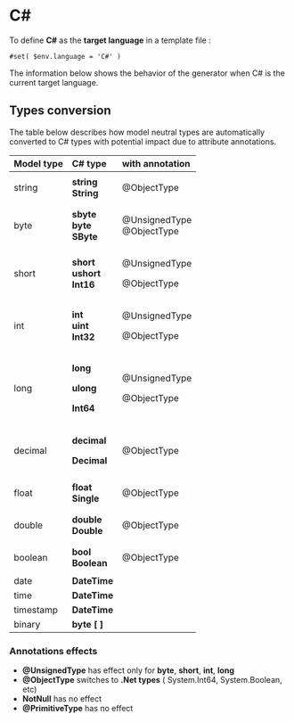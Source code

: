 # C\#

To define **C\#** as the **target language** in a template file :

```text
#set( $env.language = 'C#' )
```

The information below shows the behavior of the generator when C\# is the current target language.  


## Types conversion 

The table below describes how model neutral types are automatically converted to C\# types with potential impact due to attribute annotations.

<table>
  <thead>
    <tr>
      <th style="text-align:left">Model type</th>
      <th style="text-align:left">C# type</th>
      <th style="text-align:left">with annotation</th>
    </tr>
  </thead>
  <tbody>
    <tr>
      <td style="text-align:left">string</td>
      <td style="text-align:left"><b>string <br />String</b>
      </td>
      <td style="text-align:left">
        <p></p>
        <p>@ObjectType</p>
      </td>
    </tr>
    <tr>
      <td style="text-align:left">byte</td>
      <td style="text-align:left"><b>sbyte <br />byte <br />SByte</b>
      </td>
      <td style="text-align:left">
        <p></p>
        <p>@UnsignedType
          <br />@ObjectType</p>
      </td>
    </tr>
    <tr>
      <td style="text-align:left">short</td>
      <td style="text-align:left"><b>short <br />ushort <br />Int16</b>
      </td>
      <td style="text-align:left">
        <p></p>
        <p>@UnsignedType</p>
        <p>@ObjectType</p>
      </td>
    </tr>
    <tr>
      <td style="text-align:left">int</td>
      <td style="text-align:left"><b>int <br />uint <br />Int32</b>
      </td>
      <td style="text-align:left">
        <p></p>
        <p>@UnsignedType</p>
        <p>@ObjectType</p>
      </td>
    </tr>
    <tr>
      <td style="text-align:left">long</td>
      <td style="text-align:left">
        <p><b>long</b>
        </p>
        <p><b>ulong</b>
        </p>
        <p><b>Int64</b>
        </p>
      </td>
      <td style="text-align:left">
        <p></p>
        <p>@UnsignedType</p>
        <p>@ObjectType</p>
      </td>
    </tr>
    <tr>
      <td style="text-align:left">decimal</td>
      <td style="text-align:left">
        <p><b>decimal</b>
        </p>
        <p><b>Decimal</b>
        </p>
      </td>
      <td style="text-align:left">
        <p></p>
        <p>@ObjectType</p>
      </td>
    </tr>
    <tr>
      <td style="text-align:left">float</td>
      <td style="text-align:left"><b>float<br />Single</b>
      </td>
      <td style="text-align:left">
        <p></p>
        <p>@ObjectType</p>
      </td>
    </tr>
    <tr>
      <td style="text-align:left">double</td>
      <td style="text-align:left"><b>double<br />Double</b>
      </td>
      <td style="text-align:left">
        <p></p>
        <p>@ObjectType</p>
      </td>
    </tr>
    <tr>
      <td style="text-align:left">boolean</td>
      <td style="text-align:left"><b>bool<br />Boolean</b>
      </td>
      <td style="text-align:left">
        <p></p>
        <p>@ObjectType</p>
      </td>
    </tr>
    <tr>
      <td style="text-align:left">date</td>
      <td style="text-align:left"><b>DateTime</b>
      </td>
      <td style="text-align:left"></td>
    </tr>
    <tr>
      <td style="text-align:left">time</td>
      <td style="text-align:left"><b>DateTime</b>
      </td>
      <td style="text-align:left"></td>
    </tr>
    <tr>
      <td style="text-align:left">timestamp</td>
      <td style="text-align:left"><b>DateTime</b>
      </td>
      <td style="text-align:left"></td>
    </tr>
    <tr>
      <td style="text-align:left">binary</td>
      <td style="text-align:left"><b>byte [ ]</b>
      </td>
      <td style="text-align:left"></td>
    </tr>
  </tbody>
</table>

### Annotations effects

* **@UnsignedType** has effect only for **byte**, **short**, **int**, **long**
* **@ObjectType** switches to **.Net types**  \( System.Int64, System.Boolean, etc\)
* **NotNull** has no effect
* **@PrimitiveType** has no effect


